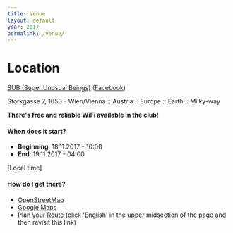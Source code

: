 ```yaml
---
title: Venue
layout: default
year: 2017
permalink: /venue/
---
```


# Location
[SUB (Super Unusual Beings)](http://wtf.sub.wien)
([Facebook](https://www.facebook.com/Sub.wien/))

Storkgasse 7, 1050 - Wien/Vienna :: Austria :: Europe :: Earth ::
Milky-way

**There's free and reliable WiFi available in the club!**

#### When does it start?
- **Beginning**: 18.11.2017 - 10:00
- **End**: 19.11.2017 - 04:00

[Local time]

#### How do I get there?
- [OpenStreetMap](https://www.openstreetmap.org/node/1091366507)
- [Google Maps](https://goo.gl/maps/xP8HmyAouNr)
- [Plan your Route](http://www.wienerlinien.at/eportal3/ep/channelView.do?channelId=-46649&routeTo=Storkgasse%207%2C%20Wien&routeDatetime=2017-11-18T10:00:00&immediate=false&deparr=arr) (click 'English' in the upper midsection of the page and then revisit this link)

